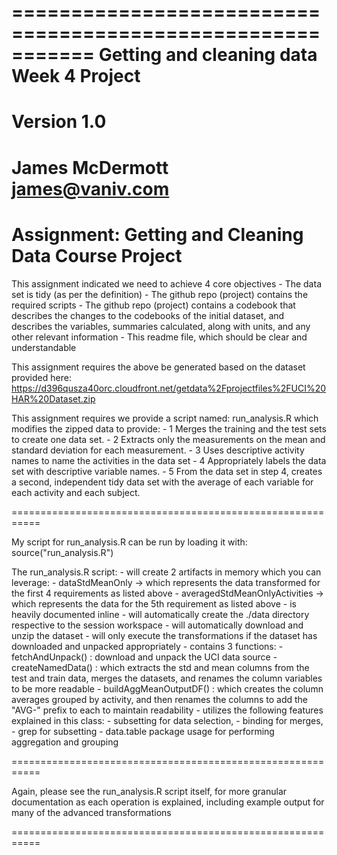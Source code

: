 ===========================================================
Getting and cleaning data Week 4 Project 
===========================================================
Version 1.0
===========================================================
James McDermott
james@vaniv.com
===========================================================
Assignment: Getting and Cleaning Data Course Project
===========================================================

This assignment indicated we need to achieve 4 core objectives
	- The data set is tidy (as per the definition)
	- The github repo (project) contains the required scripts
	- The github repo (project) contains a codebook that describes the changes to the codebooks
	  of the initial dataset, and describes the variables, summaries calculated, along with units, and any other relevant information
	- This readme file, which should be clear and understandable

This assignment requires the above be generated based on the dataset provided here:
https://d396qusza40orc.cloudfront.net/getdata%2Fprojectfiles%2FUCI%20HAR%20Dataset.zip	

This assignment requires we provide a script named: run_analysis.R which modifies the zipped data to provide:
	- 1 Merges the training and the test sets to create one data set.
	- 2 Extracts only the measurements on the mean and standard deviation for each measurement.
	- 3 Uses descriptive activity names to name the activities in the data set
	- 4 Appropriately labels the data set with descriptive variable names.
	- 5 From the data set in step 4, creates a second, independent tidy data set with the average of each variable for each activity and each subject.

===========================================================

My script for run_analysis.R can be run by loading it with: 
	source("run_analysis.R")

The run_analysis.R script:
	- will create 2 artifacts in memory which you can leverage:
		- dataStdMeanOnly -> which represents the data transformed for the first 4 requirements as listed above
		- averagedStdMeanOnlyActivities -> which represents the data for the 5th requirement as listed above
	- is heavily documented inline
	- will automatically create the ./data directory respective to the session workspace
	- will automatically download and unzip the dataset
	- will only execute the transformations if the dataset has downloaded and unpacked appropriately
	- contains 3 functions:
		- fetchAndUnpack() : download and unpack the UCI data source
		- createNamedData() : which extracts the std and mean columns from the test and train data, merges the datasets, and renames the column variables
				      to be more readable
		- buildAggMeanOutputDF() : which creates the column averages grouped by activity, and then renames the columns to add the "AVG-" prefix to each
					   to maintain readability
	- utilizes the following features explained in this class:
		- subsetting for data selection, 
		- binding for merges, 
		- grep for subsetting
		- data.table package usage for performing aggregation and grouping 

===========================================================

Again, please see the run_analysis.R script itself, for more granular documentation
as each operation is explained, including example output for many of the advanced transformations

===========================================================

